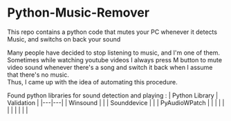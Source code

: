 # Python-Music-Remover
This repo contains a python code that mutes your PC whenever it detects Music, and switchs on back your sound </br>

Many people have decided to stop listening to music, and I'm one of them. Sometimes while watching youtube videos I always press M button to mute video sound whenever there's a song and switch it back when I assume that there's no music.</br>
Thus, I came up with the idea of automating this procedure.


Found python libraries for sound detection and playing :
|  Python Library |  Validation |
|---|---|
| Winsound  |   |
| Sounddevice  |   |
| PyAudioWPatch  |   |
|   |   |
|   |   |
|   |   |